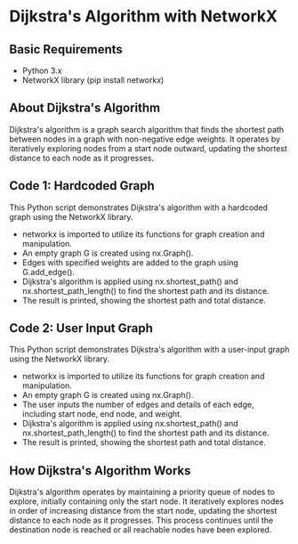 # Dijkstra's Algorithm with NetworkX

## Basic Requirements

- Python 3.x
- NetworkX library (pip install networkx)

## **About Dijkstra's Algorithm**

Dijkstra's algorithm is a graph search algorithm that finds the shortest path between nodes in a graph with non-negative edge weights. It operates by iteratively exploring nodes from a start node outward, updating the shortest distance to each node as it progresses.

## **Code 1: Hardcoded Graph**

This Python script demonstrates Dijkstra's algorithm with a hardcoded graph using the NetworkX library.
- networkx is imported to utilize its functions for graph creation and manipulation.
- An empty graph G is created using nx.Graph().
- Edges with specified weights are added to the graph using G.add_edge().
- Dijkstra's algorithm is applied using nx.shortest_path() and nx.shortest_path_length() to find the shortest path and its distance.
- The result is printed, showing the shortest path and total distance.

## **Code 2: User Input Graph**

This Python script demonstrates Dijkstra's algorithm with a user-input graph using the NetworkX library.
- networkx is imported to utilize its functions for graph creation and manipulation.
- An empty graph G is created using nx.Graph().
- The user inputs the number of edges and details of each edge, including start node, end node, and weight.
- Dijkstra's algorithm is applied using nx.shortest_path() and nx.shortest_path_length() to find the shortest path and its distance.
- The result is printed, showing the shortest path and total distance.

## **How Dijkstra's Algorithm Works**

Dijkstra's algorithm operates by maintaining a priority queue of nodes to explore, initially containing only the start node. It iteratively explores nodes in order of increasing distance from the start node, updating the shortest distance to each node as it progresses. This process continues until the destination node is reached or all reachable nodes have been explored.

